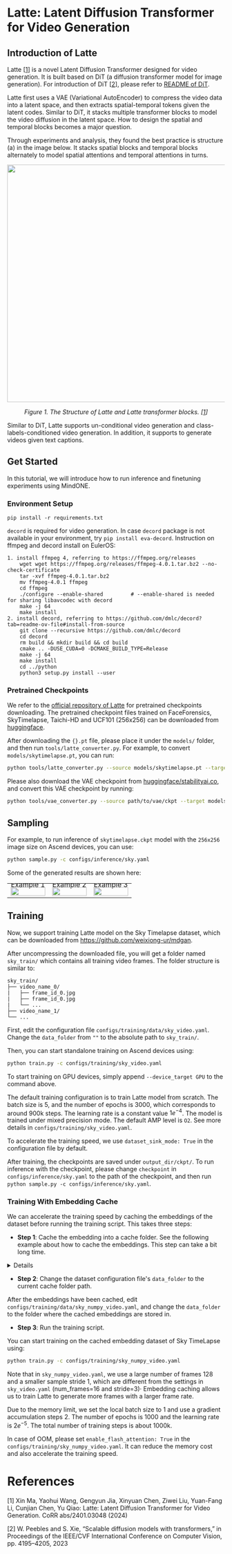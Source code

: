 # Latte: Latent Diffusion Transformer for Video Generation

## Introduction of Latte

Latte [<a href="#references">1</a>] is a novel Latent Diffusion Transformer designed for video generation. It is built based on DiT (a diffusion transformer model for image generation). For introduction of DiT [<a href="#references">2</a>], please refer to [README of DiT](../dit/README.md).

Latte first uses a VAE (Variational AutoEncoder) to compress the video data into a latent space, and then extracts spatial-temporal tokens given the latent codes. Similar to DiT, it stacks multiple transformer blocks to model the video diffusion in the latent space. How to design the spatial and temporal blocks becomes a major question.

Through experiments and analysis, they found the best practice is structure (a) in the image below. It stacks spatial blocks and temporal blocks alternately to model spatial attentions and temporal attentions in turns.


<p align="center">
  <img src="https://raw.githubusercontent.com/Vchitect/Latte/9ededbe590a5439b6e7013d00fbe30e6c9b674b8/visuals/architecture.svg" width=550 />
</p>
<p align="center">
  <em> Figure 1. The Structure of Latte and Latte transformer blocks. [<a href="#references">1</a>] </em>
</p>

Similar to DiT, Latte supports un-conditional video generation and class-labels-conditioned video generation. In addition, it supports to generate videos given text captions.


## Get Started
In this tutorial, we will introduce how to run inference and finetuning experiments using MindONE.

### Environment Setup

```
pip install -r requirements.txt
```

`decord` is required for video generation. In case `decord` package is not available in your environment, try `pip install eva-decord`.
Instruction on ffmpeg and decord install on EulerOS:
```
1. install ffmpeg 4, referring to https://ffmpeg.org/releases
    wget wget https://ffmpeg.org/releases/ffmpeg-4.0.1.tar.bz2 --no-check-certificate
    tar -xvf ffmpeg-4.0.1.tar.bz2
    mv ffmpeg-4.0.1 ffmpeg
    cd ffmpeg
    ./configure --enable-shared         # --enable-shared is needed for sharing libavcodec with decord
    make -j 64
    make install
2. install decord, referring to https://github.com/dmlc/decord?tab=readme-ov-file#install-from-source
    git clone --recursive https://github.com/dmlc/decord
    cd decord
    rm build && mkdir build && cd build
    cmake .. -DUSE_CUDA=0 -DCMAKE_BUILD_TYPE=Release
    make -j 64
    make install
    cd ../python
    python3 setup.py install --user
```

### Pretrained Checkpoints

We refer to the [official repository of Latte](https://github.com/Vchitect/Latte/tree/main) for pretrained checkpoints downloading. The pretrained checkpoint files trained on FaceForensics, SkyTimelapse, Taichi-HD and UCF101 (256x256) can be downloaded from [huggingface](https://huggingface.co/maxin-cn/Latte/tree/main).

After downloading the `{}.pt` file, please place it under the `models/` folder, and then run `tools/latte_converter.py`. For example, to convert `models/skytimelapse.pt`, you can run:
```bash
python tools/latte_converter.py --source models/skytimelapse.pt --target models/skytimelapse.ckpt
```

Please also download the VAE checkpoint from [huggingface/stabilityai.co](https://huggingface.co/stabilityai/sd-vae-ft-mse/tree/main), and convert this VAE checkpoint by running:
```bash
python tools/vae_converter.py --source path/to/vae/ckpt --target models/sd-vae-ft-mse.ckpt
```

## Sampling

For example, to run inference of `skytimelapse.ckpt` model with the `256x256` image size on Ascend devices, you can use:
```bash
python sample.py -c configs/inference/sky.yaml
```

Some of the generated results are shown here:
<table class="center">
    <tr style="line-height: 0">
    <td width=33% style="border: none; text-align: center">Example 1</td>
    <td width=33% style="border: none; text-align: center">Example 2</td>
    <td width=33% style="border: none; text-align: center">Example 3</td>
    </tr>
    <tr>
    <td width=33% style="border: none"><img src="https://raw.githubusercontent.com/wtomin/mindone-assets/main/latte/sky/generated-0.gif" style="width:100%"></td>
    <td width=33% style="border: none"><img src="https://raw.githubusercontent.com/wtomin/mindone-assets/main/latte/sky/generated-1.gif" style="width:100%"></td>
    <td width=33% style="border: none"><img src="https://raw.githubusercontent.com/wtomin/mindone-assets/main/latte/sky/generated-2.gif" style="width:100%"></td>
    </tr>
</table>

## Training

Now, we support training Latte model on the Sky Timelapse dataset, which can be downloaded from https://github.com/weixiong-ur/mdgan.

After uncompressing the downloaded file, you will get a folder named `sky_train/` which contains all training video frames. The folder structure is similar to:
```
sky_train/
├── video_name_0/
|   ├── frame_id_0.jpg
|   ├── frame_id_0.jpg
|   └── ...
├── video_name_1/
└── ...
```

First, edit the configuration file `configs/training/data/sky_video.yaml`. Change the `data_folder` from `""` to the absolute path to `sky_train/`.

Then, you can start standalone training on Ascend devices using:
```bash
python train.py -c configs/training/sky_video.yaml
```
To start training on GPU devices, simply append `--device_target GPU` to the command above.

The default training configuration is to train Latte model from scratch. The batch size is $5$, and the number of epochs is $3000$, which corresponds to around 900k steps. The learning rate is a constant value $1e^{-4}$. The model is trained under mixed precision mode. The default AMP level is `O2`. See more details in `configs/training/sky_video.yaml`.

To accelerate the training speed, we use `dataset_sink_mode: True` in the configuration file by default.

After training, the checkpoints are saved under `output_dir/ckpt/`. To run inference with the checkpoint, please change `checkpoint` in `configs/inference/sky.yaml` to the path of the checkpoint, and then run `python sample.py -c configs/inference/sky.yaml`.

### Training With Embedding Cache

We can accelerate the training speed by caching the embeddings of the dataset before running the training script. This takes three steps:

- **Step 1**: Cache the embedding into a cache folder. See the following example about how to cache the embeddings. This step can take a bit long time.

<details onclose>

To cache embeddings for Sky Timelapse dataset, first, please make sure the `data_path` in `configs/training/sky_video.yaml` is set correctly to the folder named `sky_train/`.

Then you can start saving the embeddings using:
```bash
python tools/embedding_cache.py --config configs/training/sky_video.yaml --cache_folder path/to/cache/folder --cache_file_type numpy
```
You can also change `cache_file_type` to `mindrecord` to save embeddings in `.mindrecord` files.

In general, we recommend to use `mindrecord` file type because it is supported by `MindDataset` which can better accelerates data loading. However, Sky Timelapse dataset has extra long videos. Using `mindrecord` file to cache embedding increases the risk of exceeding the maximum page size of the MindRecord writer. Therefore, we recommend to use `numpy` file.

The embedding caching process can take a while depending on the size of the video dataset. Some exceptions maybe thrown during the process. If unexpected exceptions are thrown, the program will be stoped and the embedding caching writer's status will be printed on the screen:
```bash
Start Video Index: 0. # the start of video index to be processed
Saving Attempts: 0: save 120 videos, failed 0 videos. # the number of saved video files
```
In this case, you can resume the embedding cache from the video indexed at $120$ (index starts from 0). Simply append `--resume_cache_index 120`, and run `python tools/embedding_cache.py`. It will start caching the embedding from the $120^{th}$ video and save the embeddings without overwriting the existing files.

To check more usages, please use `python tools/embedding_cache.py -h`.

</details>

- **Step 2**: Change the dataset configuration file's `data_folder` to the current cache folder path.

After the embeddings have been cached, edit `configs/training/data/sky_numpy_video.yaml`, and change the `data_folder` to the folder where the cached embeddings are stored in.

- **Step 3**: Run the training script.

You can start training on the cached embedding dataset of Sky TimeLapse using:
```bash
python train.py -c configs/training/sky_numpy_video.yaml
```

Note that in `sky_numpy_video.yaml`, we use a large number of frames 128 and a smaller sample stride 1, which are different from the settings in `sky_video.yaml` (num_frames=16 and stride=3)· Embedding caching allows us to train Latte to generate more frames with a larger frame rate.

Due to the memory limit, we set the local batch size to $1$ and use a gradient accumulation steps $2$. The number of epochs is $1000$ and the learning rate is $2e^{-5}$. The total number of training steps is about 1000k.


In case of OOM, please set `enable_flash_attention: True` in the `configs/training/sky_numpy_video.yaml`. It can reduce the memory cost and also accelerate the training speed.


# References

[1] Xin Ma, Yaohui Wang, Gengyun Jia, Xinyuan Chen, Ziwei Liu, Yuan-Fang Li, Cunjian Chen, Yu Qiao: Latte: Latent Diffusion Transformer for Video Generation. CoRR abs/2401.03048 (2024)

[2] W. Peebles and S. Xie, “Scalable diffusion models with transformers,” in Proceedings of the IEEE/CVF International Conference on Computer Vision, pp. 4195–4205, 2023
